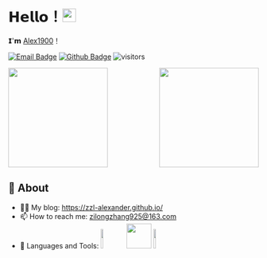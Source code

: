
# 𝗛𝗲𝗹𝗹𝗼！<img src="https://user-images.githubusercontent.com/5679180/79618120-0daffb80-80be-11ea-819e-d2b0fa904d07.gif" width="27px"> 

𝗜'𝗺 [Alex1900](https://github.com/zzl-Alexander)！

[![Email Badge](https://img.shields.io/badge/-Email-c14438?style=flat-square&logo=Gmail&logoColor=white&link=mailto:3236622675@qq.com)](mailto:admin@imzjw.cn)
[![Github Badge](https://img.shields.io/badge/-Github-232323?style=flat-square&logo=Github&logoColor=white&link=https://github.com/zzl-Alexander)](https://github.com/zzl-Alexander)
![visitors](https://visitor-badge.laobi.icu/badge?page_id=zzl-Alexander)

<img align="right"  height="200px" src="https://github-readme-stats.vercel.app/api?username=zzl-Alexander&show_icons=true&hide_border=true&theme=radical" />
<img align="center" height="200px" src="https://github-readme-stats.vercel.app/api/top-langs/?username=zzl-alexander&layout=compact" />

## 🧐 About

- 👨‍💻 My blog: https://zzl-alexander.github.io/
- 📫 How to reach me: zilongzhang925@163.com
- 🌱 Languages and Tools: 
<code><img width="10%" src="https://www.vectorlogo.zone/logos/java/java-ar21.svg"></code>
<code><a href="https://www.linux.org/" target="_blank"><img height="50" src="https://www.vectorlogo.zone/logos/linux/linux-ar21.svg"></a></code>
<code><img width="10%" src="https://www.vectorlogo.zone/logos/mysql/mysql-ar21.svg"></code>
<!--
**zzl-Alexander/zzl-Alexander** is a ✨ _special_ ✨ repository because its `README.md` (this file) appears on your GitHub profile.

Here are some ideas to get you started:

- 🔭 I’m currently working on ...
- 🌱 I’m currently learning ...
- 👯 I’m looking to collaborate on ...
- 🤔 I’m looking for help with ...
- 💬 Ask me about ...
- 📫 How to reach me: ...
- 😄 Pronouns: ...
- ⚡ Fun fact: ...
-->
